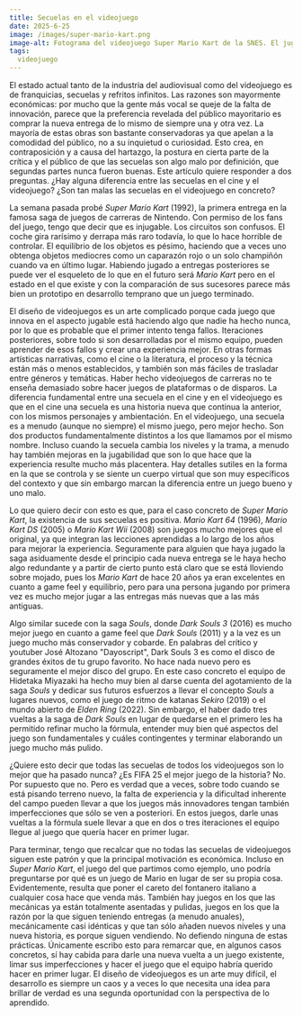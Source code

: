 ```yaml
---
title: Secuelas en el videojuego
date: 2025-6-25
image: /images/super-mario-kart.png
image-alt: Fotograma del videojuego Super Mario Kart de la SNES. El jugador controla a Mario y va en último lugar. Parece que la carrera acaba de empezar porque se ve a los 8 corredores en la pantalla. Lo que se ve del circuito es una carretera rodeada de arena que gira hacia la izquierda, un fondo verde con montañas y un cielo soleado.
tags:
  videojuego
---
```

El estado actual tanto de la industria del audiovisual como del videojuego es de franquicias, secuelas y refritos infinitos. Las razones son mayormente económicas: por mucho que la gente más vocal se queje de la falta de innovación, parece que la preferencia revelada del público mayoritario es comprar la nueva entrega de lo mismo de siempre una y otra vez. La mayoría de estas obras son bastante conservadoras ya que apelan a la comodidad del público, no a su inquietud o curiosidad. Esto crea, en contraposición y a causa del hartazgo, la postura en cierta parte de la crítica y el público de que las secuelas son algo malo por definición, que segundas partes nunca fueron buenas. Este artículo quiere responder a dos preguntas. ¿Hay alguna diferencia entre las secuelas en el cine y el videojuego? ¿Son tan malas las secuelas en el videojuego en concreto?

La semana pasada probé _Super Mario Kart_ (1992), la primera entrega en la famosa saga de juegos de carreras de Nintendo. Con permiso de los fans del juego, tengo que decir que es injugable. Los circuitos son confusos. El coche gira rarísimo y derrapa más raro todavía, lo que lo hace horrible de controlar. El equilibrio de los objetos es pésimo, haciendo que a veces uno obtenga objetos mediocres como un caparazón rojo o un solo champiñón cuando va en último lugar. Habiendo jugado a entregas posteriores se puede ver el esqueleto de lo que en el futuro será _Mario Kart_ pero en el estado en el que existe y con la comparación de sus sucesores parece más bien un prototipo en desarrollo temprano que un juego terminado.

El diseño de videojuegos es un arte complicado porque cada juego que innova en el aspecto jugable está haciendo algo que nadie ha hecho nunca, por lo que es probable que el primer intento tenga fallos. Iteraciones posteriores, sobre todo si son desarrolladas por el mismo equipo, pueden aprender de esos fallos y crear una experiencia mejor. En otras formas artísticas narrativas, como el cine o la literatura, el proceso y la técnica están más o menos establecidos, y también son más fáciles de trasladar entre géneros y temáticas. Haber hecho videojuegos de carreras no te enseña demasiado sobre hacer juegos de plataformas o de disparos. La diferencia fundamental entre una secuela en el cine y en el videojuego es que en el cine una secuela es una historia nueva que continua la anterior, con los mismos personajes y ambientación. En el videojuego, una secuela es a menudo (aunque no siempre) el mismo juego, pero mejor hecho. Son dos productos fundamentalmente distintos a los que llamamos por el mismo nombre. Incluso cuando la secuela cambia los niveles y la trama, a menudo hay también mejoras en la jugabilidad que son lo que hace que la experiencia resulte mucho más placentera. Hay detalles sutiles en la forma en la que se controla y se siente un cuerpo virtual que son muy específicos del contexto y que sin embargo marcan la diferencia entre un juego bueno y uno malo.

Lo que quiero decir con esto es que, para el caso concreto de _Super Mario Kart_, la existencia de sus secuelas es positiva. _Mario Kart 64_ (1996), _Mario Kart DS_ (2005) o _Mario Kart Wii_ (2008) son juegos mucho mejores que el original, ya que integran las lecciones aprendidas a lo largo de los años para mejorar la experiencia. Seguramente para alguien que haya jugado la saga asiduamente desde el principio cada nueva entrega se le haya hecho algo redundante y a partir de cierto punto está claro que se está lloviendo sobre mojado, pues los _Mario Kart_ de hace 20 años ya eran excelentes en cuanto a game feel y equilibrio, pero para una persona jugando por primera vez es mucho mejor jugar a las entregas más nuevas que a las más antiguas.

Algo similar sucede con la saga _Souls_, donde _Dark Souls 3_ (2016) es mucho mejor juego en cuanto a game feel que _Dark Souls_ (2011) y a la vez es un juego mucho más conservador y cobarde. En palabras del crítico y youtuber José Altozano "Dayoscript", Dark Souls 3 es como el disco de grandes éxitos de tu grupo favorito. No hace nada nuevo pero es seguramente el mejor disco del grupo. En este caso concreto el equipo de Hidetaka Miyazaki ha hecho muy bien al darse cuenta del agotamiento de la saga _Souls_ y dedicar sus futuros esfuerzos a llevar el concepto _Souls_ a lugares nuevos, como el juego de ritmo de katanas _Sekiro_ (2019) o el mundo abierto de _Elden Ring_ (2022). Sin embargo, el haber dado tres vueltas a la saga de _Dark Souls_ en lugar de quedarse en el primero les ha permitido refinar mucho la fórmula, entender muy bien qué aspectos del juego son fundamentales y cuáles contingentes y terminar elaborando un juego mucho más pulido.

¿Quiere esto decir que todas las secuelas de todos los videojuegos son lo mejor que ha pasado nunca? ¿Es FIFA 25 el mejor juego de la historia? No. Por supuesto que no. Pero es verdad que a veces, sobre todo cuando se está pisando terreno nuevo, la falta de experiencia y la dificultad inherente del campo pueden llevar a que los juegos más innovadores tengan también imperfecciones que sólo se ven a posteriori. En estos juegos, darle unas vueltas a la fórmula suele llevar a que en dos o tres iteraciones el equipo llegue al juego que quería hacer en primer lugar.

Para terminar, tengo que recalcar que no todas las secuelas de videojuegos siguen este patrón y que la principal motivación es económica. Incluso en _Super Mario Kart_, el juego del que partimos como ejemplo, uno podría preguntarse por qué es un juego de Mario en lugar de ser su propia cosa. Evidentemente, resulta que poner el careto del fontanero italiano a cualquier cosa hace que venda más. También hay juegos en los que las mecánicas ya están totalmente asentadas y pulidas, juegos en los que la razón por la que siguen teniendo entregas (a menudo anuales), mecánicamente casi idénticas y que tan sólo añaden nuevos niveles y una nueva historia, es porque siguen vendiendo. No defiendo ninguna de estas prácticas. Únicamente escribo esto para remarcar que, en algunos casos concretos, sí hay cabida para darle una nueva vuelta a un juego existente, limar sus imperfecciones y hacer el juego que el equipo habría querido hacer en primer lugar. El diseño de videojuegos es un arte muy difícil, el desarrollo es siempre un caos y a veces lo que necesita una idea para brillar de verdad es una segunda oportunidad con la perspectiva de lo aprendido.
